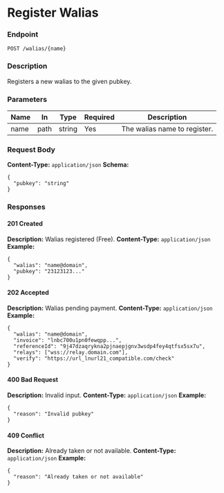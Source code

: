 # Register Walias

### Endpoint

`POST /walias/{name}`

### Description

Registers a new walias to the given pubkey.

### Parameters

| Name | In   | Type   | Required | Description                  |
| ---- | ---- | ------ | -------- | ---------------------------- |
| name | path | string | Yes      | The walias name to register. |

### Request Body

**Content-Type:** `application/json`
**Schema:**

```jsonc
{
  "pubkey": "string"
}
```

### Responses

#### 201 Created

**Description:** Walias registered (Free).
**Content-Type:** `application/json`
**Example:**

```jsonc
{
  "walias": "name@domain",
  "pubkey": "23123123..."
}
```

#### 202 Accepted

**Description:** Walias pending payment.
**Content-Type:** `application/json`
**Example:**

```jsonc
{
  "walias": "name@domain",
  "invoice": "lnbc700u1pn0fewqpp...",
  "referenceId": "9j47dzaqrykna2pjnaepjgnv3wsdp4fey4qtfsx5sx7u",
  "relays": ["wss://relay.domain.com"],
  "verify": "https://url_lnurl21_compatible.com/check"
}
```

#### 400 Bad Request

**Description:** Invalid input.
**Content-Type:** `application/json`
**Example:**

```jsonc
{
  "reason": "Invalid pubkey"
}
```

#### 409 Conflict

**Description:** Already taken or not available.
**Content-Type:** `application/json`
**Example:**

```jsonc
{
  "reason": "Already taken or not available"
}
```
